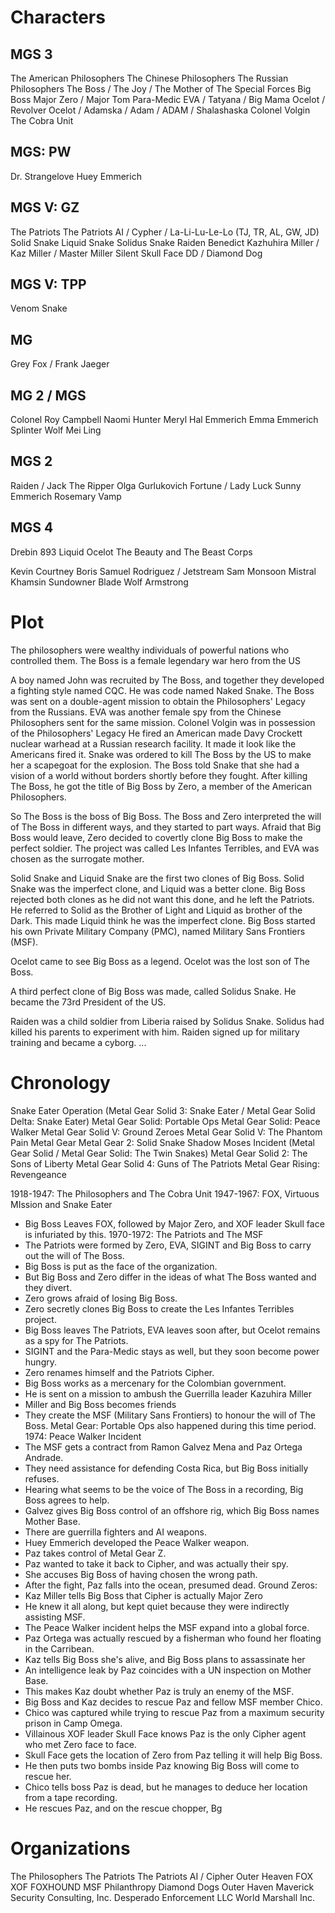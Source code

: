 # Characters
## MGS 3
The American Philosophers
The Chinese Philosophers
The Russian Philosophers
The Boss / The Joy / The Mother of The Special Forces
Big Boss
Major Zero / Major Tom
Para-Medic
EVA / Tatyana / Big Mama
Ocelot / Revolver Ocelot / Adamska / Adam / ADAM / Shalashaska
Colonel Volgin
The Cobra Unit
## MGS: PW
Dr. Strangelove
Huey Emmerich
## MGS V: GZ
The Patriots
The Patriots AI / Cypher / La-Li-Lu-Le-Lo (TJ, TR, AL, GW, JD)
Solid Snake
Liquid Snake
Solidus Snake
Raiden
Benedict Kazhuhira Miller / Kaz Miller / Master Miller
Silent
Skull Face
DD / Diamond Dog
## MGS V: TPP
Venom Snake

## MG
Grey Fox / Frank Jaeger
## MG 2 / MGS
Colonel Roy Campbell
Naomi Hunter
Meryl
Hal Emmerich
Emma Emmerich
Splinter Wolf
Mei Ling
## MGS 2
Raiden / Jack The Ripper
Olga Gurlukovich
Fortune / Lady Luck
Sunny Emmerich
Rosemary
Vamp
## MGS 4
Drebin 893
Liquid Ocelot
The Beauty and The Beast Corps

Kevin
Courtney
Boris
Samuel Rodriguez / Jetstream Sam
Monsoon
Mistral
Khamsin
Sundowner
Blade Wolf
Armstrong
# Plot
The philosophers were wealthy individuals of powerful nations who controlled them.
The Boss is a female legendary war hero from the US

A boy named John was recruited by The Boss, and together they developed a fighting style named CQC.
He was code named Naked Snake.
The Boss was sent on a double-agent mission to obtain the Philosophers' Legacy from the Russians.
EVA was another female spy from the Chinese Philosophers sent for the same mission.
Colonel Volgin was in possession of the Philosophers' Legacy
He fired an American made Davy Crockett nuclear warhead at a Russian research facility.
It made it look like the Americans fired it.
Snake was ordered to kill The Boss by the US to make her a scapegoat for the explosion.
The Boss told Snake that she had a vision of a world without borders shortly before they fought.
After killing The Boss, he got the title of Big Boss by Zero, a member of the American Philosophers.

So The Boss is the boss of Big Boss.
The Boss and Zero interpreted the will of The Boss in different ways, and they started to part ways.
Afraid that Big Boss would leave, Zero decided to covertly clone Big Boss to make the perfect soldier.
The project was called Les Infantes Terribles, and EVA was chosen as the surrogate mother.

Solid Snake and Liquid Snake are the first two clones of Big Boss.
Solid Snake was the imperfect clone, and Liquid was a better clone.
Big Boss rejected both clones as he did not want this done, and he left the Patriots.
He referred to Solid as the Brother of Light and Liquid as brother of the Dark.
This made Liquid think he was the imperfect clone.
Big Boss started his own Private Military Company (PMC), named Military Sans Frontiers (MSF).

Ocelot came to see Big Boss as a legend.
Ocelot was the lost son of The Boss.

A third perfect clone of Big Boss was made, called Solidus Snake.
He became the 73rd President of the US.

Raiden was a child soldier from Liberia raised by Solidus Snake.
Solidus had killed his parents to experiment with him.
Raiden signed up for military training and became a cyborg.
...
# Chronology
Snake Eater Operation (Metal Gear Solid 3: Snake Eater / Metal Gear Solid Delta: Snake Eater)
Metal Gear Solid: Portable Ops
Metal Gear Solid: Peace Walker
Metal Gear Solid V: Ground Zeroes
Metal Gear Solid V: The Phantom Pain
Metal Gear
Metal Gear 2: Solid Snake
Shadow Moses Incident (Metal Gear Solid / Metal Gear Solid: The Twin Snakes)
Metal Gear Solid 2: The Sons of Liberty
Metal Gear Solid 4: Guns of The Patriots
Metal Gear Rising: Revengeance


1918-1947: The Philosophers and The Cobra Unit
1947-1967: FOX, Virtuous MIssion and Snake Eater
- Big Boss Leaves FOX, followed by Major Zero, and XOF leader Skull face is infuriated by this.
1970-1972: The Patriots and The MSF
- The Patriots were formed by Zero, EVA, SIGINT and Big Boss to carry out the will of The Boss.
- Big Boss is put as the face of the organization.
- But Big Boss and Zero differ in the ideas of what The Boss wanted and they divert.
- Zero grows afraid of losing Big Boss.
- Zero secretly clones Big Boss to create the Les Infantes Terribles project.
- Big Boss leaves The Patriots, EVA leaves soon after, but Ocelot remains as a spy for The Patriots.
- SIGINT and the Para-Medic stays as well, but they soon become power hungry.
- Zero renames himself and the Patriots Cipher.
- Big Boss works as a mercenary for the Colombian government.
- He is sent on a mission to ambush the Guerrilla leader Kazuhira Miller
- Miller and Big Boss becomes friends
- They create the MSF (Military Sans Frontiers) to honour the will of The Boss.
Metal Gear: Portable Ops also happened during this time period.
1974: Peace Walker Incident
- The MSF gets a contract from Ramon Galvez Mena and Paz Ortega Andrade.
- They need assistance for defending Costa Rica, but Big Boss initially refuses.
- Hearing what seems to be the voice of The Boss in a recording, Big Boss agrees to help.
- Galvez gives Big Boss control of an offshore rig, which Big Boss names Mother Base.
- There are guerrilla fighters and AI weapons.
- Huey Emmerich developed the Peace Walker weapon.
- Paz takes control of Metal Gear Z.
- Paz wanted to take it back to Cipher, and was actually their spy.
- She accuses Big Boss of having chosen the wrong path.
- After the fight, Paz falls into the ocean, presumed dead.
Ground Zeros:
- Kaz Miller tells Big Boss that Cipher is actually Major Zero
- He knew it all along, but kept quiet because they were indirectly assisting MSF.
- The Peace Walker incident helps the MSF expand into a global force.
- Paz Ortega was actually rescued by a fisherman who found her floating in the Carribean.
- Kaz tells Big Boss she's alive, and Big Boss plans to assassinate her
- An intelligence leak by Paz coincides with a UN inspection on Mother Base.
- This makes Kaz doubt whether Paz is truly an enemy of the MSF.
- Big Boss and Kaz decides to rescue Paz and fellow MSF member Chico.
- Chico was captured while trying to rescue Paz from a maximum security prison in Camp Omega.
- Villainous XOF leader Skull Face knows Paz is the only Cipher agent who met Zero face to face.
- Skull Face gets the location of Zero from Paz telling it will help Big Boss.
- He then puts two bombs inside Paz knowing Big Boss will come to rescue her.
- Chico tells boss Paz is dead, but he manages to deduce her location from a tape recording.
- He rescues Paz, and on the rescue chopper, Bg

# Organizations
The Philosophers
The Patriots
The Patriots AI / Cipher
Outer Heaven
FOX
XOF
FOXHOUND
MSF
Philanthropy
Diamond Dogs
Outer Haven
Maverick Security Consulting, Inc.
Desperado Enforcement LLC
World Marshall Inc.